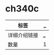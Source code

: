 # ch340c

| 标签     | [\_](<> "_") |
| ------ | ------------ |
| 详细介绍链接 | [\_](<> "_") |
| 数量     | 1            |
